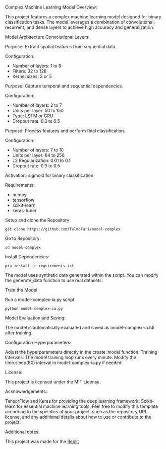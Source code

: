 Complex Machine Learning Model Overview:

This project features a complex machine learning model designed for binary classification tasks. The model leverages a combination of convolutional, recurrent, and dense layers to achieve high accuracy and generalization.

Model Architecture Convolutional Layers:

Purpose: Extract spatial features from sequential data.

Configuration: 
* Number of layers: 1 to 6
* Filters: 32 to 128
* Kernel sizes: 3 or 5

Purpose: Capture temporal and sequential dependencies.

Configuration: 
* Number of layers: 2 to 7
* Units per layer: 50 to 150
* Type: LSTM or GRU
* Dropout rate: 0.3 to 0.5

Purpose: Process features and perform final classification.

Configuration:
* Number of layers: 7 to 10
* Units per layer: 64 to 256
* L2 Regularization: 0.01 to 0.1
* Dropout rate: 0.3 to 0.5

Activation: sigmoid for binary classification.

Requirements:
* numpy
* tensorflow
* scikit-learn
* keras-tuner

Setup and clone the Repository

`git clone https://github.com/TelmoFari/model-complex`

Go to Repository: 

`cd model-complex`

Install Dependencies:

`pip install -r requirements.txt`

The model uses synthetic data generated within the script. You can modify the generate_data function to use real datasets.

Train the Model

Run a model-complex-ia.py script

`python model-complex-ia.py`

Model Evaluation and Saving:

The model is automatically evaluated and saved as model-complex-ia.h5 after training.

Configuration Hyperparameters: 

Adjust the hyperparameters directly in the create_model function.
Training Intervals: The model training loop runs every minute. Modify the time.sleep(60) interval in model-complex-ia.py if needed.

License:

This project is licensed under the MIT License.



Acknowledgements:

TensorFlow and Keras for providing the deep learning framework.
Scikit-learn for essential machine learning tools.
Feel free to modify this template according to the specifics of your project, such as the repository URL, license, and any additional details about how to use or contribute to the project.

Additional notes:

This project was made for the [Reblit](https://replit.com)





